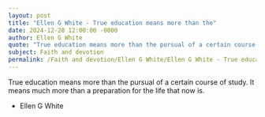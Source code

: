```yaml
---
layout: post
title: "Ellen G White - True education means more than the"
date: 2024-12-28 12:00:00 -0000
author: Ellen G White
quote: "True education means more than the pursual of a certain course of study. It means much more than a preparation for the life that now is."
subject: Faith and devotion
permalink: /Faith and devotion/Ellen G White/Ellen G White - True education means more than the
---
```


True education means more than the pursual of a certain course of study. It means much more than a preparation for the life that now is.

- Ellen G White

